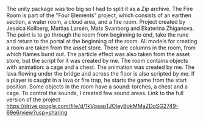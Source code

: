 The unity package was too big so I had to split it as a Zip archive.
The Fire Room is part of the "Four Elements" project, which consists of an earthen section, a water room, a cloud area, and a fire room. 
Project created by Jessica Kollberg, Mattias Larsén, Mats Svanborg and Ekaterina Zhiganova.
The point is to go through the room from beginning to end, take the rune and return to the portal at the beginning of the room.
All models for creating a room are taken from the asset store.
There are columns in the room, from which flames burst out. The particle effect was also taken from the asset store, but the script for it was created by me. 
The room contains objects with animation: a cage and a chest. The animation was created by me. 
The lava flowing under the bridge and across the floor is also scripted by me. If a player is caught in a lava or fire trap, he starts the game from the start position.
Some objects in the room have a sound: torches, a chest and a cage. To control the sounds, I created few sound areas.
Link to the full version of the project https://drive.google.com/file/d/1kVgaapTJOleyBokMMaZDoSG2749-69e6/view?usp=sharing
